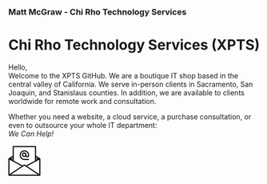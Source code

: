 ### Matt McGraw - Chi Rho Technology Services

# Chi Rho Technology Services (XPTS)

Hello,  
Welcome to the XPTS GitHub. We are a boutique IT shop based in the central valley of California. We serve in-person clients in Sacramento, San Joaquin, and Stanislaus counties. In addition, we are available to clients worldwide for remote work and consultation.

Whether you need a website, a cloud service, a purchase consultation, or even to outsource your whole IT department:<br>
*We Can Help!*

<p> <a href="mailto:matt@chirhotech.com"> <img src="https://github.com/chirhotech/chirhotech/blob/master/email.png" width=64px> </a> </p>


<!--
**chirhotech/chirhotech** is a ✨ _special_ ✨ repository because its `README.md` (this file) appears on your GitHub profile.

Here are some ideas to get you started:

- 🔭 I’m currently working on ...
- 🌱 I’m currently learning ...
- 👯 I’m looking to collaborate on ...
- 🤔 I’m looking for help with ...
- 💬 Ask me about ...
- 📫 How to reach me: ...
- 😄 Pronouns: ...
- ⚡ Fun fact: ...
-->
